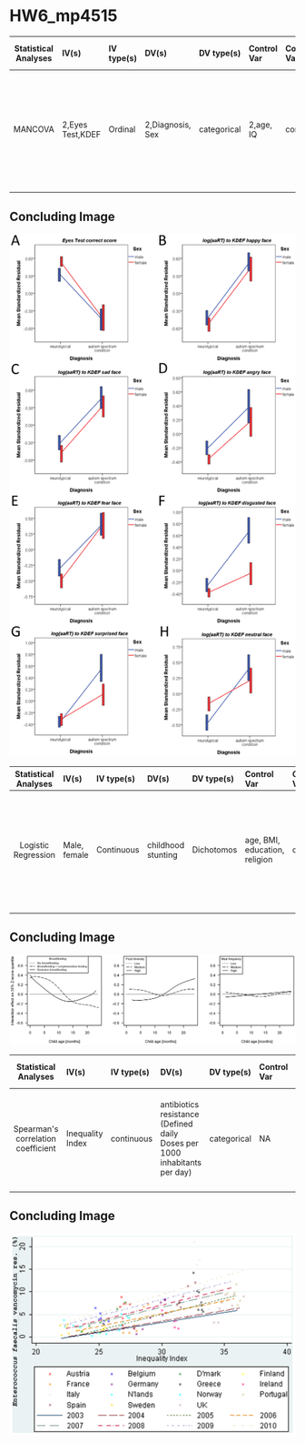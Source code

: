 # HW6_mp4515

| **Statistical Analyses**	|  **IV(s)**  |  **IV type(s)** |  **DV(s)**  |  **DV type(s)**  |  **Control Var** | **Control Var type**  | **Question to be answered** | **_H0_** | **alpha** | **link to paper**|
|:----------:|:----------|:------------|:-------------|:-------------|:------------|:------------- |:------------------|:----:|:-------:|:-------|
| MANCOVA     |2,Eyes Test,KDEF|Ordinal  |2,Diagnosis, Sex|categorical|2,age, IQ|continuous|is there some cognition difference or similarity in male & females with autism| There is significant diferences in cognitive functions between male and female samples with autism  | 0.05 | https://journals.plos.org/plosone/article?id=10.1371/journal.pone.0047198#pone-0047198-t002 |
 |||||||||

## Concluding Image
![Test_File](11.png)

| **Statistical Analyses**	|  **IV(s)**  |  **IV type(s)** |  **DV(s)**  |  **DV type(s)**  |  **Control Var** | **Control Var type**  | **Question to be answered** | **_H0_** | **alpha** | **link to paper**|
|:----------:|:----------|:------------|:-------------|:-------------|:------------|:------------- |:------------------|:----:|:-------:|:-------|
|Logistic Regression  |Male, female|Continuous |childhood stunting|Dichotomos|age, BMI, education, religion|continuous|  comprehensive analysis of the determinants of child stunting in India and  whether the established focus on linear effects of single risks is appropriate?  |Socio economic factors do not affect child stunting in India. | 0.05 |https://journals.plos.org/plosone/article?id=10.1371/journal.pone.007869 |
 |||||||||

## Concluding Image 
![Test_File](pic12.png)

| **Statistical Analyses**	|  **IV(s)**  |  **IV type(s)** |  **DV(s)**  |  **DV type(s)**  |  **Control Var** | **Control Var type**  | **Question to be answered** | **_H0_** | **alpha** | **link to paper**|
|:----------:|:----------|:------------|:-------------|:-------------|:------------|:------------- |:------------------|:----:|:-------:|:-------|
|Spearman's correlation coefficient|Inequality Index|continuous|antibiotics resistance (Defined daily Doses per 1000 inhabitants per day)|categorical|NA|NA|is there some cognition difference or similarity in male & females with autism|if correlations exist between income inequality and antimicrobial resistance | NA |https://journals.plos.org/plosone/article?id=10.1371/journal.pone.0073115 |
|||||||||

## Concluding Image 
![Test_File](PIC3.png)

